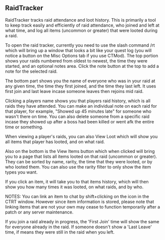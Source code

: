 RaidTracker 
-----------------------------
RaidTracker tracks raid attendance and loot history.  This is primarily a tool to keep track easily and efficiently of raid attendance, who joined and left at what time, and log all items (uncommon or greater) that were looted during a raid.

To open the raid tracker, currently you need to use the slash command /rt which will bring up a window that looks a bit like your quest log (you will notice a button on the Misc Options tab if you use CTMod). The top portion shows your raids numbered from oldest to newest, the time they were started, and an optional notes area.  Click the note button at the top to add a note for the selected raid.

The bottom part shows you the name of everyone who was in your raid at any given time, the time they first joined, and the time they last left.  It uses first join and last leave incase someone leaves then rejoins mid raid. 

Clicking a players name shows you that players raid history, which is all raids they have attended.  You can make an individual note on each raid for that player, for example, "Showed up 45 minutes late" for someone who wasn't there on time.  You can also delete someone from a specific raid incase they showed up after a boss had been killed or went afk the entire time or something.

When viewing a player's raids, you can also View Loot which will show you all items that player has looted, and on what raid.

Also on the bottom is the View Items button which when clicked will bring you to a page that lists all items looted on that raid (uncommon or greater).  They can be sorted by name, rarity, the time that they were looted, or by who looted them.  You can also use the rarity filter to only show the item types you want.

If you click an item, it will take you to that items history, which will then show you how many times it was looted, on what raids, and by who.

NOTES: You can link an item to chat by shift+clicking on the icon in the CTRT window. However since item information is stored, please note that linking items that are not your own may cease to function temporarily after a patch or any server maintenance.

If you join a raid already in progress, the 'First Join' time will show the same for everyone already in the raid.  If someone doesn't show a 'Last Leave' time, if means they were still in the raid when you left.
